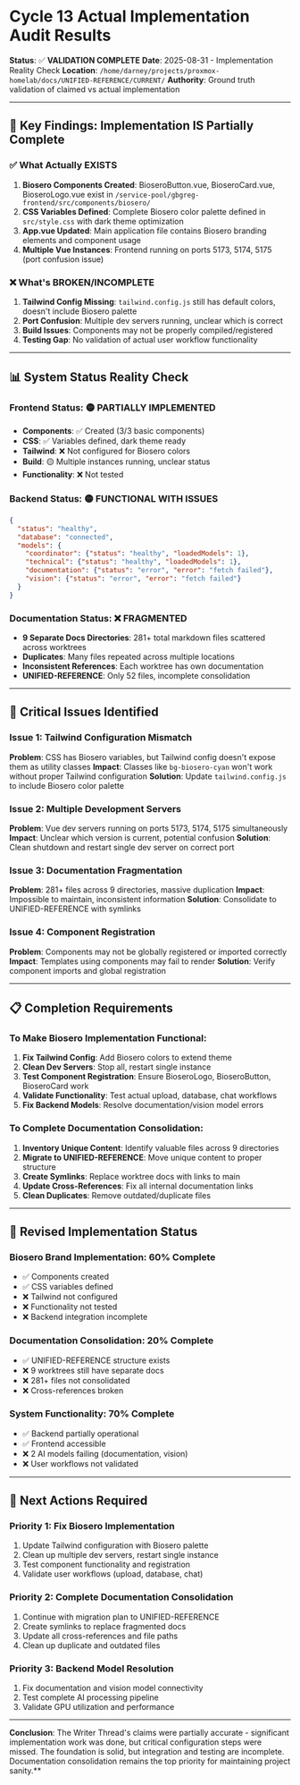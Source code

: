 # Cycle 13 Actual Implementation Audit Results

**Status**: ✅ **VALIDATION COMPLETE**
**Date**: 2025-08-31 - Implementation Reality Check
**Location**: `/home/darney/projects/proxmox-homelab/docs/UNIFIED-REFERENCE/CURRENT/`
**Authority**: Ground truth validation of claimed vs actual implementation

---

## 🎯 **Key Findings: Implementation IS Partially Complete**

### **✅ What Actually EXISTS**
1. **Biosero Components Created**: BioseroButton.vue, BioseroCard.vue, BioseroLogo.vue exist in `/service-pool/gbgreg-frontend/src/components/biosero/`
2. **CSS Variables Defined**: Complete Biosero color palette defined in `src/style.css` with dark theme optimization
3. **App.vue Updated**: Main application file contains Biosero branding elements and component usage
4. **Multiple Vue Instances**: Frontend running on ports 5173, 5174, 5175 (port confusion issue)

### **❌ What's BROKEN/INCOMPLETE**
1. **Tailwind Config Missing**: `tailwind.config.js` still has default colors, doesn't include Biosero palette
2. **Port Confusion**: Multiple dev servers running, unclear which is correct
3. **Build Issues**: Components may not be properly compiled/registered
4. **Testing Gap**: No validation of actual user workflow functionality

---

## 📊 **System Status Reality Check**

### **Frontend Status**: 🟡 **PARTIALLY IMPLEMENTED**
- **Components**: ✅ Created (3/3 basic components)
- **CSS**: ✅ Variables defined, dark theme ready
- **Tailwind**: ❌ Not configured for Biosero colors
- **Build**: 🟡 Multiple instances running, unclear status
- **Functionality**: ❌ Not tested

### **Backend Status**: 🟡 **FUNCTIONAL WITH ISSUES**  
```json
{
  "status": "healthy",
  "database": "connected",
  "models": {
    "coordinator": {"status": "healthy", "loadedModels": 1},
    "technical": {"status": "healthy", "loadedModels": 1},
    "documentation": {"status": "error", "error": "fetch failed"},
    "vision": {"status": "error", "error": "fetch failed"}
  }
}
```

### **Documentation Status**: ❌ **FRAGMENTED**
- **9 Separate Docs Directories**: 281+ total markdown files scattered across worktrees
- **Duplicates**: Many files repeated across multiple locations
- **Inconsistent References**: Each worktree has own documentation
- **UNIFIED-REFERENCE**: Only 52 files, incomplete consolidation

---

## 🔧 **Critical Issues Identified**

### **Issue 1: Tailwind Configuration Mismatch**
**Problem**: CSS has Biosero variables, but Tailwind config doesn't expose them as utility classes
**Impact**: Classes like `bg-biosero-cyan` won't work without proper Tailwind configuration
**Solution**: Update `tailwind.config.js` to include Biosero color palette

### **Issue 2: Multiple Development Servers**
**Problem**: Vue dev servers running on ports 5173, 5174, 5175 simultaneously
**Impact**: Unclear which version is current, potential confusion
**Solution**: Clean shutdown and restart single dev server on correct port

### **Issue 3: Documentation Fragmentation** 
**Problem**: 281+ files across 9 directories, massive duplication
**Impact**: Impossible to maintain, inconsistent information
**Solution**: Consolidate to UNIFIED-REFERENCE with symlinks

### **Issue 4: Component Registration**
**Problem**: Components may not be globally registered or imported correctly
**Impact**: Templates using components may fail to render
**Solution**: Verify component imports and global registration

---

## 📋 **Completion Requirements**

### **To Make Biosero Implementation Functional**:
1. **Fix Tailwind Config**: Add Biosero colors to extend theme
2. **Clean Dev Servers**: Stop all, restart single instance
3. **Test Component Registration**: Ensure BioseroLogo, BioseroButton, BioseroCard work
4. **Validate Functionality**: Test actual upload, database, chat workflows
5. **Fix Backend Models**: Resolve documentation/vision model errors

### **To Complete Documentation Consolidation**:
1. **Inventory Unique Content**: Identify valuable files across 9 directories
2. **Migrate to UNIFIED-REFERENCE**: Move unique content to proper structure
3. **Create Symlinks**: Replace worktree docs with links to main
4. **Update Cross-References**: Fix all internal documentation links
5. **Clean Duplicates**: Remove outdated/duplicate files

---

## 🎯 **Revised Implementation Status**

### **Biosero Brand Implementation**: 60% Complete
- ✅ Components created
- ✅ CSS variables defined  
- ❌ Tailwind not configured
- ❌ Functionality not tested
- ❌ Backend integration incomplete

### **Documentation Consolidation**: 20% Complete  
- ✅ UNIFIED-REFERENCE structure exists
- ❌ 9 worktrees still have separate docs
- ❌ 281+ files not consolidated
- ❌ Cross-references broken

### **System Functionality**: 70% Complete
- ✅ Backend partially operational
- ✅ Frontend accessible
- ❌ 2 AI models failing (documentation, vision)
- ❌ User workflows not validated

---

## 🚀 **Next Actions Required**

### **Priority 1: Fix Biosero Implementation**
1. Update Tailwind configuration with Biosero palette
2. Clean up multiple dev servers, restart single instance
3. Test component functionality and registration
4. Validate user workflows (upload, database, chat)

### **Priority 2: Complete Documentation Consolidation**
1. Continue with migration plan to UNIFIED-REFERENCE
2. Create symlinks to replace fragmented docs
3. Update all cross-references and file paths
4. Clean up duplicate and outdated files

### **Priority 3: Backend Model Resolution**
1. Fix documentation and vision model connectivity
2. Test complete AI processing pipeline
3. Validate GPU utilization and performance

---

**Conclusion**: The Writer Thread's claims were partially accurate - significant implementation work was done, but critical configuration steps were missed. The foundation is solid, but integration and testing are incomplete. Documentation consolidation remains the top priority for maintaining project sanity.**